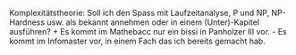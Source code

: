 Komplexitätstheorie:
Soll ich den Spass mit Laufzeitanalyse, P und NP, NP-Hardness usw. als bekannt annehmen oder in einem (Unter)-Kapitel ausführen?
    + Es kommt im Mathebacc nur ein bissi in Panholzer III vor.
    - Es kommt im Infomaster vor, in einem Fach das ich bereits gemacht hab.

